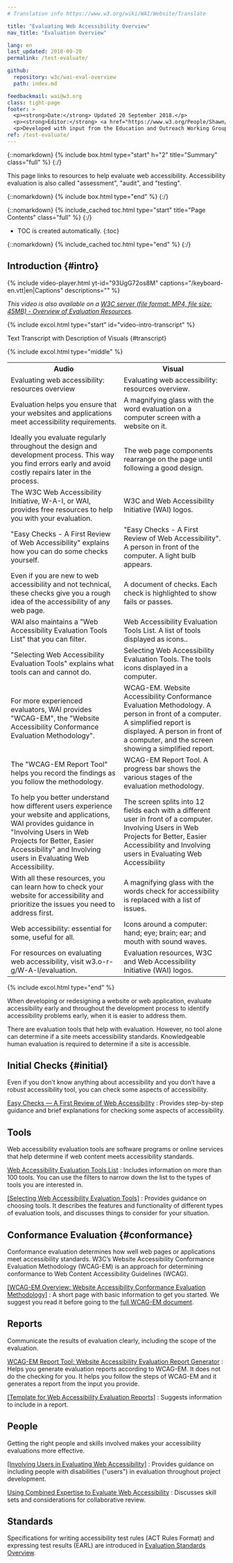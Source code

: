 ```yaml
---
# Translation info https://www.w3.org/wiki/WAI/Website/Translate

title: "Evaluating Web Accessibility Overview"
nav_title: "Evaluation Overview"

lang: en
last_updated: 2018-09-20
permalink: /test-evaluate/

github: 
  repository: w3c/wai-eval-overview
  path: index.md

feedbackmail: wai@w3.org
class: tight-page
footer: >
  <p><strong>Date:</strong> Updated 20 September 2018.</p>
  <p><strong>Editor:</strong> <a href="https://www.w3.org/People/Shawn/">Shawn Lawton Henry</a>.</p>
  <p>Developed with input from the Education and Outreach Working Group (<a href="http://www.w3.org/WAI/EO/">EOWG</a>).</p>
ref: /test-evaluate/
---
```


{::nomarkdown}
{% include box.html type="start" h="2" title="Summary" class="full" %}
{:/}

This page links to resources to help evaluate web accessibility. Accessibility evaluation is also called "assessment", "audit", and "testing".

{::nomarkdown}
{% include box.html type="end" %}
{:/}


{::nomarkdown}
{% include_cached toc.html type="start" title="Page Contents" class="full" %}
{:/}

-   TOC is created automatically.
{:toc}

{::nomarkdown}
{% include_cached toc.html type="end" %}
{:/}

## Introduction {#intro}

{% include video-player.html
    yt-id="93UgG72os8M"
    captions="/keyboard-en.vtt|en|Captions"
    descriptions=""
%}

_This video is also available on a [W3C server (file format: MP4, file size: 45MB) - Overview of Evaluation Resources](http://media.w3.org/wai/evaluation-intros/evaluating-resources-overview.mp4)._

{% include excol.html type="start" id="video-intro-transcript" %}

Text Transcript with Description of Visuals {#transcript}

{% include excol.html type="middle" %}

<table aria-labelledby="transcript">
  <tbody>
  	<tr>
    <th>Audio</th>
    <th>Visual</th>
  </tr>
  <tr>
    <td>Evaluating web accessibility: resources overview </td>
    <td>Evaluating web accessibility: resources overview.</td>
  </tr>
  <tr>
    <td>Evaluation helps you ensure that your websites and applications meet accessibility requirements. </td>
    <td>A magnifying glass with the word evaluation on a computer screen with a website on it.</td>
  </tr>
  <tr>
    <td>Ideally you evaluate regularly throughout the design and development process. This way you find errors early and avoid costly repairs later in the process. </td>
    <td>The web page components rearrange on the page until following a good design.</td>
  </tr>
  <tr>
    <td>The W3C Web Accessibility Initiative, W-A-I, or WAI, provides free resources to help you with your evaluation. </td>
    <td>W3C and Web Accessibility Initiative (WAI) logos.</td>
  </tr>
  <tr>
    <td>"Easy Checks - A First Review of Web Accessibility" explains how you can do some checks yourself. </td>
    <td>"Easy Checks - A First Review of Web Accessibility". A person in front of the computer. A light bulb appears.</td>
  </tr>
  <tr>
    <td>Even if you are new to web accessibility and not technical, these checks give you a rough idea of the accessibility of any web page. </td>
    <td>A document of checks. Each check is highlighted to show fails or passes.</td>
  </tr>
  <tr>
    <td>WAI also maintains a "Web Accessibility Evaluation Tools List" that you can filter. </td>
    <td>Web Accessibility Evaluation Tools List. A list of tools displayed as icons..</td>
  </tr>
  <tr>
    <td>"Selecting Web Accessibility Evaluation Tools" explains what tools can and cannot do. </td>
    <td>Selecting Web Accessibility Evaluation Tools. The tools icons displayed in a computer.</td>
  </tr>
  <tr>
    <td>For more experienced evaluators, WAI provides "WCAG-EM", the "Website Accessibility Conformance Evaluation Methodology". </td>
    <td>WCAG-EM. Website Accessibility Conformance Evaluation Methodology. A person in front of a computer. A simplified report is displayed. A person in front of a computer, and the screen showing a simplified report.</td>
  </tr>
  <tr>
    <td>The "WCAG-EM Report Tool" helps you record the findings as you follow the methodology. </td>
    <td>WCAG-EM Report Tool. A progress bar shows the various stages of the evaluation methodology.</td>
  </tr>
  <tr>
    <td>To help you better understand how different users experience your website and applications, WAI provides guidance in "Involving Users in Web Projects for Better, Easier Accessibility" and Involving users in Evaluating Web Accessibility.</td>
    <td>The screen splits into 12 fields each with a different user in front of a computer. Involving Users in Web Projects for Better, Easier Accessibility and Involving users in Evaluating Web Accessibility</td>
  </tr>
  <tr>
    <td>With all these resources, you can learn how to check your website for accessibility and prioritize the issues you need to address first. </td>
    <td>A magnifying glass with the words check for accessibility is replaced with a list of issues.</td>
  </tr>
  <tr>
    <td>Web accessibility: essential for some, useful for all. </td>
    <td>Icons around a computer: hand; eye; brain; ear; and mouth with sound waves.</td>
  </tr>
  <tr>
    <td>For resources on evaluating web accessibility, visit w3.o-r-g/W-A-I/evaluation. </td>
    <td>Evaluation resources, W3C and Web Accessibility Initiative (WAI) logos.</td>
  </tr>
</tbody>
</table>

{% include excol.html type="end" %}

When developing or redesigning a website or web application, evaluate accessibility early and throughout the development process to identify accessibility problems early, when it is easier to address them.

There are evaluation tools that help with evaluation. However, no tool alone can determine if a site meets accessibility standards. Knowledgeable human evaluation is required to determine if a site is accessible.

## Initial Checks {#initial}

Even if you don’t know anything about accessibility and you don’t have a robust accessibility tool, you can check some aspects of accessibility.

[Easy Checks — A First Review of Web Accessibility](/test-evaluate/preliminary/)
:   Provides step-by-step guidance and brief explanations for checking some aspects of accessibility.

## Tools

Web accessibility evaluation tools are software programs or online services that help determine if web content meets accessibility standards.

[Web Accessibility Evaluation Tools List](https://www.w3.org/WAI/ER/tools/)
:   Includes information on more than 100 tools. You can use the filters to narrow down the list to the types of tools you are interested in.

[[Selecting Web Accessibility Evaluation Tools]](/test-evaluate/tools/selecting/)
:   Provides guidance on choosing tools. It describes the features and functionality of different types of evaluation tools, and discusses things to consider for your situation.

## Conformance Evaluation {#conformance}

Conformance evaluation determines how well web pages or applications meet accessibility standards. W3C’s Website Accessibility Conformance Evaluation Methodology (WCAG-EM) is an approach for determining conformance to Web Content Accessibility Guidelines (WCAG).

[[WCAG-EM Overview: Website Accessibility Conformance Evaluation Methodology]](/test-evaluate/conformance/wcag-em/)
:   A short page with basic information to get you started. We suggest you read it before going to the [full WCAG-EM document](https://www.w3.org/TR/WCAG-EM/).

## Reports

Communicate the results of evaluation clearly, including the scope of the evaluation.

[WCAG-EM Report Tool: Website Accessibility Evaluation Report Generator](https://www.w3.org/WAI/eval/report-tool/#/)
:   Helps you generate evaluation reports according to WCAG-EM. It does not do the checking for you. It helps you follow the steps of WCAG-EM and it generates a report from the input you provide.

[[Template for Web Accessibility Evaluation Reports]](/test-evaluate/report-template/)
:   Suggests information to include in a report.

## People

Getting the right people and skills involved makes your accessibility evaluations more effective.

[[Involving Users in Evaluating Web Accessibility]](/test-evaluate/involving-users/)
:   Provides guidance on including people with disabilities ("users") in evaluation throughout project development.

[Using Combined Expertise to Evaluate Web Accessibility](/test-evaluate/combined-expertise/)
:   Discusses skill sets and considerations for collaborative review.

## Standards

Specifications for writing accessibility test rules (ACT Rules Format) and expressing test results (EARL) are introduced in [Evaluation Standards Overview](/standards-guidelines/evaluation/).
